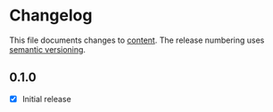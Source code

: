 # Changelog

This file documents changes to [content](https://your.repo.url.here). The release numbering uses [semantic versioning](http://semver.org).

## 0.1.0

- [X] Initial release
